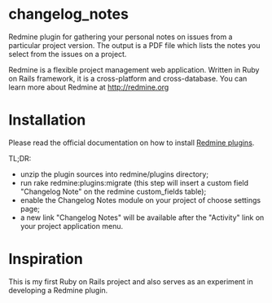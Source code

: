 changelog_notes
===============

Redmine plugin for gathering your personal notes on issues from a particular project version. The output is a PDF file which lists the notes you select from the issues on a project.

Redmine is a flexible project management web application. Written in Ruby on Rails framework, it is a cross-platform and cross-database.
You can learn more about Redmine at http://redmine.org

Installation
============

Please read the official documentation on how to install [Redmine plugins](http://www.redmine.org/projects/redmine/wiki/Plugins "Redmine plugins").

TL;DR:

- unzip the plugin sources into redmine/plugins directory;
- run rake redmine:plugins:migrate (this step will insert a custom field "Changelog Note" on the redmine custom_fields table);
- enable the Changelog Notes module on your project of choose settings page;
- a new link "Changelog Notes" will be available after the "Activity" link on your project application menu.


Inspiration
===========
This is my first Ruby on Rails project and also serves as an experiment in developing a Redmine plugin.

